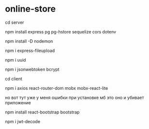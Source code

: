 # online-store
cd server

npm install express pg pg-hstore sequelize cors dotenv

npm install -D nodemon

npm i express-fileupload

npm i uuid

npm i jsonwebtoken bcrypt

cd client

npm i axios react-router-dom mobx mobx-react-lite

но вот тут уже у меня ошибки при установке мб это оно и убивает приложение

npm install react-bootstrap bootstrap

npm i jwt-decode
